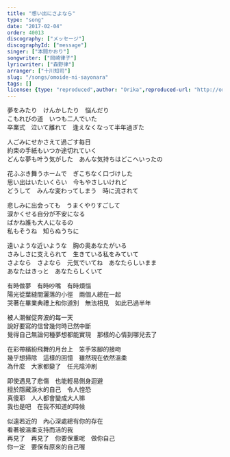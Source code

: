 ```yaml
---
title: "想い出にさよなら"
type: "song"
date: "2017-02-04"
order: 40013
discography: ["メッセージ"]
discographyId: ["message"]
singer: ["本間かおり"]
songwriter: ["岡崎律子"]
lyricwriter: ["森野律"]
arranger: ["十川知司"]
slug: "/songs/omoide-ni-sayonara"
tags: []
license: {type: "reproduced",author: "Orika",reproduced-url: "http://orikamushi.myweb.hinet.net",reproduced-website: "織歌蟲"}
---
```


夢をみたり　けんかしたり　悩んだり  
こもれびの道　いつも二人でいた  
卒業式　泣いて離れて　逢えなくなって半年過ぎた  
  
人ごみにせかさえて過ごす毎日  
約束の手紙もいつか途切れていく  
どんな夢も叶う気がした　あんな気持ちはどこへいったの  
  
花ふぶき舞うホームで　ぎこちなく口づけした  
思い出はいたいくらい　今もやさしいけれど  
どうして　みんな変わってしまう　時に流されて  
  
悲しみに出会っても　うまくやりすごして  
涙かくせる自分が不安になる  
ばかね誰も大人になるの  
私もそうね　知らぬうちに  
  
遠いような近いような　胸の奥あなたがいる  
さみしさに支えられて　生きている私をみていて  
さよなら　さよなら　元気でいてね　あなたらしいまま  
あなたはきっと　あなたらしくいて  
  
有時做夢　有時吵嘴　有時煩惱  
陽光從葉縫間灑落的小徑　兩個人總在一起  
哭著在畢業典禮上和你道別　無法相見　如此已過半年  
  
被人潮催促奔波的每一天  
說好要寫的信曾幾何時已然中斷  
覺得自己無論何種夢想都能實現　那樣的心情到哪兒去了  
  
在彩帶繽紛飛舞的月台上　笨手笨腳的接吻  
幾乎想掃除　這樣的回憶　雖然現在依然溫柔  
為什麼　大家都變了　任光陰沖刷  
  
即使遇見了悲傷　也能輕易側身迴避  
擅於隱藏淚水的自己　令人惶恐  
真傻耶　人人都會變成大人嘛  
我也是吧　在我不知道的時候  
  
似遠若近的　內心深處總有你的存在  
看著被溫柔支持而活的我  
再見了　再見了　你要保重呢　做你自己  
你一定　要保有原來的自己喔
